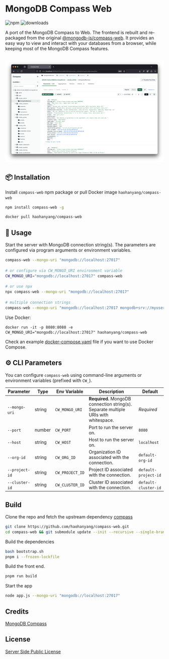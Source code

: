 # MongoDB Compass Web

![npm](https://img.shields.io/npm/v/compass-web.svg)
![downloads](https://img.shields.io/npm/dw/compass-web)

A port of the MongoDB Compass to Web. The frontend is rebuilt and re-packaged from the original [@mongodb-js/compass-web](https://www.npmjs.com/package/@mongodb-js/compass-web). It provides an easy way to view and interact with your databases from a browser, while keeping most of the MongoDB Compass features.

## ![screenshot1](/images/screenshot3.png)

## 📦 Installation

Install `compass-web` npm package or pull Docker image `haohanyang/compass-web`

```bash
npm install compass-web -g
```

```bash
docker pull haohanyang/compass-web
```

## 🧭 Usage

Start the server with MongoDB connection string(s). The parameters are configured via program arguments or environment variables.

```bash
compass-web --mongo-uri "mongodb://localhost:27017"

# or configure via CW_MONGO_URI environment variable
CW_MONGO_URI="mongodb://localhost:27017" compass-web

# or use npx
npx compass-web --mongo-uri "mongodb://localhost:27017"

# multiple connection strings
compass-web --mongo-uri "mongodb://localhost:27017 mongodb+srv://myusername:secrets@default-cluster.mongodb.net/?retryWrites=true&w=majority&appName=default-cluster"
```

Use Docker:

```
docker run -it -p 8080:8080 -e CW_MONGO_URI="mongodb://localhost:27017" haohanyang/compass-web

```

Check an example [docker-compose.yaml](./docker-compose.yaml) file if you want to use Docker Compose.

## ⚙️ CLI Parameters

You can configure `compass-web` using command-line arguments or environment variables (prefixed with `CW_`).

| Parameter      | Type   | Env Variable    | Description                                                                         | Default              |
| -------------- | ------ | --------------- | ----------------------------------------------------------------------------------- | -------------------- |
| `--mongo-uri`  | string | `CW_MONGO_URI`  | **Required.** MongoDB connection string(s). Separate multiple URIs with whitespace. | _Required_           |
| `--port`       | number | `CW_PORT`       | Port to run the server on.                                                          | `8080`               |
| `--host`       | string | `CW_HOST`       | Host to run the server on.                                                          | `localhost`          |
| `--org-id`     | string | `CW_ORG_ID`     | Organization ID associated with the connection.                                     | `default-org-id`     |
| `--project-id` | string | `CW_PROJECT_ID` | Project ID associated with the connection.                                          | `default-project-id` |
| `--cluster-id` | string | `CW_CLUSTER_ID` | Cluster ID associated with the connection.                                          | `default-cluster-id` |

## Build

Clone the repo and fetch the upstream dependency [compass](https://github.com/mongodb-js/compass)

```bash
git clone https://github.com/haohanyang/compass-web.git
cd compass-web && git submodule update --init --recursive --single-branch --depth 1
```

Build the dependencies

```bash
bash bootstrap.sh
pnpm i --frozen-lockfile
```

Build the front end.

```bash
pnpm run build
```

Start the app

```bash
node app.js --mongo-uri "mongodb://localhost:27017"
```

## Credits

[MongoDB Compass](https://github.com/mongodb-js/compass)

## License

[Server Side Public License](/LICENSE)
